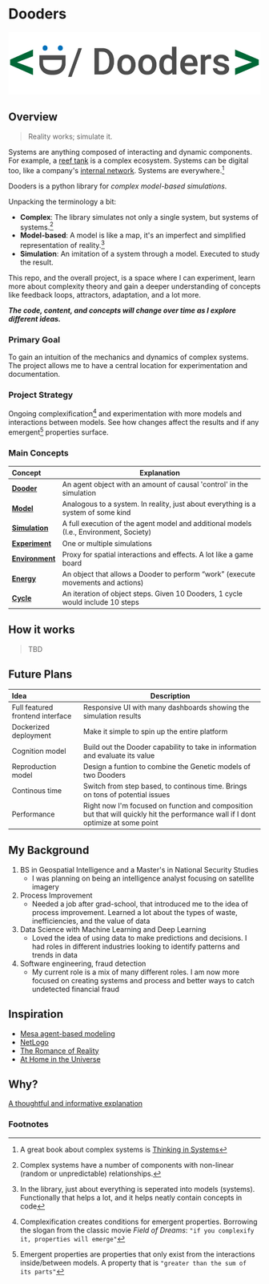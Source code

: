 
# Dooders

![dooders logo](./docs/dooder_logo.png)
  

## Overview

> Reality works; simulate it.  

Systems are anything composed of interacting and dynamic components. For example, a [reef tank](https://www.saltwateraquariumblog.com/9-most-important-reef-tank-aquarium-water-parameters/) is a complex ecosystem. Systems can be digital too, like a company's [internal network](https://online.visual-paradigm.com/servlet/editor-content/knowledge/network-diagram/what-is-network-diagram/sites/7/2020/03/network-diagram-example-internal-network-diagram.png). Systems are everywhere.[^1]  

Dooders is a python library for *complex model-based simulations*.  

Unpacking the terminology a bit:  

* **Complex**: The library simulates not only a single system, but systems of systems.[^2]  
* **Model-based**: A model is like a map, it's an imperfect and simplified representation of reality.[^3]  
* **Simulation**: An imitation of a system through a model. Executed to study the result.  

This repo, and the overall project, is a space where I can experiment, learn more about complexity theory and gain a deeper understanding of concepts like feedback loops, attractors, adaptation, and a lot more.  

***The code, content, and concepts will change over time as I explore different ideas.***  


### Primary Goal

To gain an intuition of the mechanics and dynamics of complex systems. The project allows me to have a central location for experimentation and documentation.  

### Project Strategy

Ongoing complexification[^4] and experimentation with more models and interactions between models. See how changes affect the results and if any emergent[^5] properties surface.  

### Main Concepts

| Concept                                | Explanation                                                                      |
| :------------------------------------- | -------------------------------------------------------------------------------- |
| [**Dooder**](docs/Dooder.md)           | An agent object with an amount of causal 'control' in the simulation             |
| [**Model**](docs/Concepts.md#Model)             | Analogous to a system. In reality, just about everything is a system of some kind           |
| [**Simulation**](docs/Simulation.md)   | A full execution of the agent model and additional models (I.e., Environment, Society)    |
| [**Experiment**](docs/Experiment.md)   | One or multiple simulations                                                      |
| [**Environment**](docs/Environment.md) | Proxy for spatial interactions and effects. A lot like a game board              |
| [**Energy**](docs/Energy.md)           | An object that allows a Dooder to perform “work” (execute movements and actions) |
| [**Cycle**](docs/Concepts.md)             | An iteration of object steps. Given 10 Dooders, 1 cycle would include 10 steps   |
  
  
## How it works
   > TBD
  

## Future Plans

| Idea  | Description |
| :---- | ----------- |
| Full featured frontend interface | Responsive UI with many dashboards showing the simulation results |
| Dockerized deployment | Make it simple to spin up the entire platform |
| Cognition model | Build out the Dooder capability to take in information and evaluate its value |
| Reproduction model | Design a funtion to combine the Genetic models of two Dooders |  
| Continous time | Switch from step based, to continous time. Brings on tons of potential issues
| Performance | Right now I'm focused on function and composition but that will quickly hit the performance wall if I dont optimize at some point |  

## My Background
  
1. BS in Geospatial Intelligence and a Master's in National Security Studies
   * I was planning on being an intelligence analyst focusing on satellite imagery
2. Process Improvement
    * Needed a job after grad-school, that introduced me to the idea of process improvement. Learned a lot about the types of waste, inefficiencies, and the value of data
3. Data Science with Machine Learning and Deep Learning
    * Loved the idea of using data to make predictions and decisions. I had roles in different industries looking to identify patterns and trends in data
4. Software engineering, fraud detection
    * My current role is a mix of many different roles. I am now more focused on creating systems and process and better ways to catch undetected financial fraud


## Inspiration

* [Mesa agent-based modeling](https://github.com/projectmesa/mesa)
* [NetLogo](https://github.com/NetLogo/NetLogo)
* [The Romance of Reality](https://www.amazon.com/Romance-Reality-Organizes-Consciousness-Complexity-ebook/dp/B09GW3G45J/ref=tmm_kin_swatch_0?_encoding=UTF8&qid=1661627602&sr=8-2)
* [At Home in the Universe](https://www.amazon.com/At-Home-Universe-Self-Organization-Complexity-ebook/dp/B004VEEO12/ref=tmm_kin_swatch_0?_encoding=UTF8&qid=1661627686&sr=8-1)


## Why?

[A thoughtful and informative explanation](https://media.giphy.com/media/ihvwnO5pHKtyTYQWxU/giphy.gif)  
  

  
### Footnotes

[^1]: A great book about complex systems is [Thinking in Systems](https://www.amazon.com/Thinking-Systems-Donella-H-Meadows/dp/1603580557/ref=nodl_?dplnkId=c7d91e2b-3d9e-4f2f-b62d-b83301ddb81d)
[^2]: Complex systems have a number of components with non-linear (random or unpredictable) relationships. 
[^3]: In the library, just about everything is seperated into models (systems). Functionally that helps a lot, and it helps neatly contain concepts in code 
[^4]: Complexification creates conditions for emergent properties. Borrowing the slogan from the classic movie *Field of Dreams*: `"if you complexify it, properties will emerge"`  
[^5]: Emergent properties are properties that only exist from the interactions inside/between models. A property that is `"greater than the sum of its parts"`    

